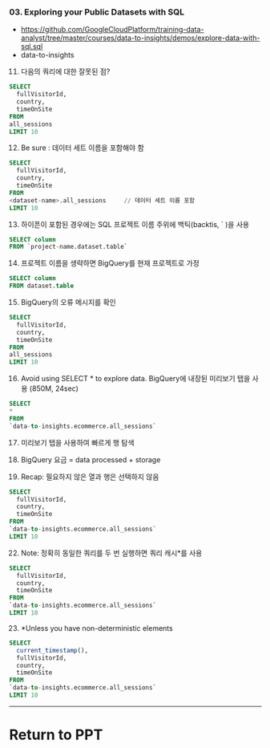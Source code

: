 ### 03. Exploring your Public Datasets with SQL

- https://github.com/GoogleCloudPlatform/training-data-analyst/tree/master/courses/data-to-insights/demos/explore-data-with-sql.sql 
- data-to-insights


11.  다음의 쿼리에 대한 잘못된 점?

```sql
SELECT 
  fullVisitorId,
  country,
  timeOnSite
FROM
all_sessions
LIMIT 10
```

12. Be sure : 데이터 세트 이름을 포함해야 함

```sql
SELECT 
  fullVisitorId,
  country,
  timeOnSite
FROM
<dataset-name>.all_sessions     // 데이터 세트 이름 포함
LIMIT 10
```

13. 하이픈이 포함된 경우에는 SQL 프로젝트 이름 주위에 백틱(backtis, ` )을 사용


```sql
SELECT column
FROM `project-name.dataset.table`
```


14. 프로젝트 이름을 생략하면 BigQuery를 현재 프로젝트로 가정

```sql
SELECT column
FROM dataset.table
```


15. BigQuery의 오류 메시지를 확인

```sql
SELECT 
  fullVisitorId,
  country,
  timeOnSite
FROM
all_sessions
LIMIT 10
```


16. Avoid using SELECT * to explore data. BigQuery에 내장된 미리보기 탭을 사용 (850M, 24sec)

```sql
SELECT 
*
FROM
`data-to-insights.ecommerce.all_sessions`
```


17. 미리보기 탭을 사용하여 빠르게 행 탐색


19. BigQuery 요금 = data processed + storage


21. Recap: 필요하지 않은 열과 행은 선택하지 않음

```sql
SELECT 
  fullVisitorId,
  country,
  timeOnSite
FROM
`data-to-insights.ecommerce.all_sessions`
LIMIT 10
```


22. Note: 정확히 동일한 쿼리를 두 번 실행하면 쿼리 캐시*를 사용

```sql
SELECT 
  fullVisitorId,
  country,
  timeOnSite
FROM
`data-to-insights.ecommerce.all_sessions`
LIMIT 10
```


23. *Unless you have non-deterministic elements

```sql
SELECT 
  current_timestamp(),
  fullVisitorId,
  country,
  timeOnSite
FROM
`data-to-insights.ecommerce.all_sessions`
LIMIT 10
```

---

# Return to PPT


